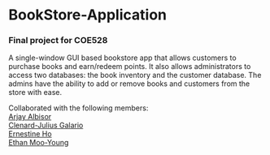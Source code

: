 # BookStore-Application  

### Final project for COE528    

A single-window GUI based bookstore app that allows customers to purchase books and earn/redeem points. It also allows administrators to access two databases: the book inventory and the customer database. The admins have the ability to add or remove books and customers from the store with ease.  


Collaborated with the following members:  
[Arjay Albisor](https://github.com/SaladJuice)  
[Clenard-Julius Galario](https://github.com/Clenard)  
[Ernestine Ho](https://github.com/eho1202)  
[Ethan Moo-Young](https://github.com/e22my)  
